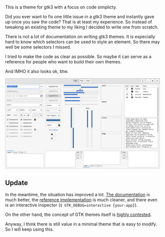 This is a theme for gtk3 with a focus on code simplicty.

Did you ever want to fix one little issue in a gtk3 theme and instantly gave up
once you saw the code? That is at least my experience. So instead of tweaking
an existing theme to my liking I decided to write one from scratch.

There is not a lot of documentation on writing gtk3 themes. It is especially
hard to know which selectors can be used to style an element. So there may well
be some selectors I missed.

I tried to make the code as clear as possible. So maybe it can serve as a
reference for people who want to build their own themes.

And IMHO it also looks ok, btw.

![screenshot of gtk3-widget-factory](screenshots/gtk3-widget-factory.png)

## Update

In the meantime, the situation has improved a lot. [The documentation][1] is
much better, the [reference implementation][2] is much cleaner, and there even
is an interactive inspector (`$ GTK_DEBUG=interactive {your-app}`).

On the other hand, the concept of GTK themes itself is [highly contested][3].

Anyway, I think there is still value in a minimal theme that is easy to modify.
So I will keep using this.

[1]: https://docs.gtk.org/gtk3/
[2]: https://gitlab.gnome.org/GNOME/gtk/tree/master/gtk/theme/Default
[3]: https://blogs.gnome.org/tbernard/2018/10/15/restyling-apps-at-scale/
